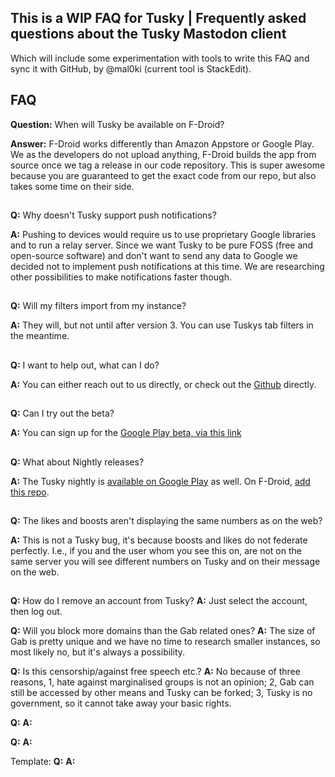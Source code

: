 ## This is a WIP FAQ for Tusky | Frequently asked questions about the Tusky Mastodon client

Which will include some experimentation with tools to write this FAQ and sync it with GitHub, by @mal0ki (current tool is StackEdit).

## FAQ
**Question:** When will Tusky be available on F-Droid?

**Answer:** F-Droid works differently than Amazon Appstore or Google Play. We as the developers do not upload anything, F-Droid builds the app from source once we tag a release in our code repository. This is super awesome because you are guaranteed to get the exact code from our repo, but also takes some time on their side.

##
**Q:** Why doesn't Tusky support push notifications?

**A:** Pushing to devices would require us to use proprietary Google libraries and to run a relay server. Since we want Tusky to be pure FOSS (free and open-source software) and don't want to send any data to Google we decided not to implement push notifications at this time. We are researching other possibilities to make notifications faster though.
##

**Q:** Will my filters import from my instance?

**A:** They will, but not until after version 3. You can use Tuskys tab filters in the meantime.
##

**Q:** I want to help out, what can I do?

**A:** You can either reach out to us directly, or check out the [Github](https://github.com/tuskyapp/Tusky) directly.
##

 **Q:** Can I try out the beta? 

 **A:** You can sign up for the [Google Play beta, via this link](https://play.google.com/store/apps/details?id=com.keylesspalace.tusky)
##

**Q:** What about Nightly releases?

**A:** The Tusky nightly is [available on Google Play](https://play.google.com/store/apps/details?id=com.keylesspalace.tusky.test) as well. On F-Droid, [add this repo](https://releases.nailyk.fr/repo/).
##

**Q:** The likes and boosts aren't displaying the same numbers as on the web?

**A:** This is not a Tusky bug, it's because boosts and likes do not federate perfectly. I.e., if you and the user whom you see this on, are not on the same server you will see different numbers on Tusky and on their message on the web.
##
**Q:** How do I remove an account from Tusky?
**A:** Just select the account, then log out.

**Q:** Will you block more domains than the Gab related ones?
**A:** The size of Gab is pretty unique and we have no time to research smaller instances, so most likely no, but it's always a possibility.

**Q:** Is this censorship/against free speech etc.? 
**A:** No because of three reasons, 1, hate against marginalised groups is not an opinion; 2, Gab can still be accessed by other means and Tusky can be forked; 3, Tusky is no government, so it cannot take away your basic rights.

**Q:**
**A:**

**Q:**
**A:**

Template:
**Q:**
**A:**

<!--stackedit_data:
eyJoaXN0b3J5IjpbLTE0ODQ3NTQ1NSwtMzUwODUwNTM5LC0yMT
A3OTM0MTgsLTc1MjI0NTIwMywtMTgyNzMyMjcyOV19
-->
